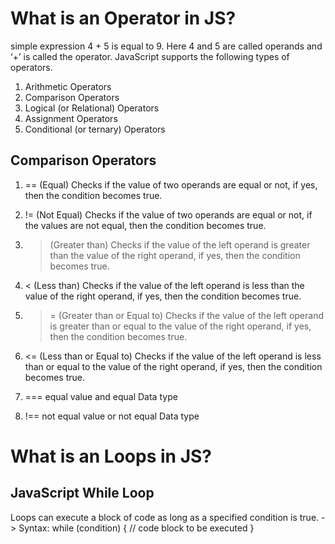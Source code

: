 
# What is an Operator in JS?

simple expression 4 + 5 is equal to 9. Here 4 and 5 are called operands and ‘+’ is called the operator.
JavaScript supports the following types of operators.

1. Arithmetic Operators
2. Comparison Operators
3. Logical (or Relational) Operators
4. Assignment Operators
5. Conditional (or ternary) Operators

## Comparison Operators
1. == (Equal)
Checks if the value of two operands are equal or not, if yes, then the condition becomes true.

2. != (Not Equal)
Checks if the value of two operands are equal or not, if the values are not equal, then the condition becomes true.

3. > (Greater than)
Checks if the value of the left operand is greater than the value of the right operand, if yes, then the condition becomes true.


4. < (Less than)
Checks if the value of the left operand is less than the value of the right operand, if yes, then the condition becomes true.


5. >= (Greater than or Equal to)
Checks if the value of the left operand is greater than or equal to the value of the right operand, if yes, then the condition becomes true.


6. <= (Less than or Equal to)
Checks if the value of the left operand is less than or equal to the value of the right operand, if yes, then the condition becomes true.


7. ===	equal value and equal Data type

8. !==	not equal value or not equal Data type

# What is an Loops in JS?
## JavaScript While Loop
Loops can execute a block of code as long as a specified condition is true.
-> Syntax:
while (condition) {
  // code block to be executed
}
